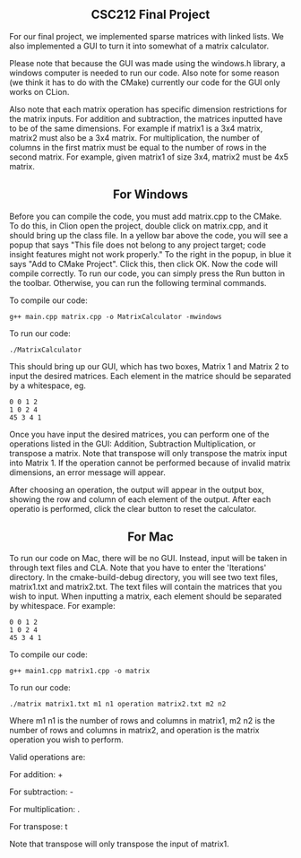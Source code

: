 <h2 align = "center" > CSC212 Final Project </h2>

For our final project, we implemented sparse matrices with linked lists. We also implemented a GUI to turn it into somewhat of a matrix calculator. 

Please note that because the GUI was made using the windows.h library, a windows computer is needed to run our code. Also note for some reason (we think it has to do with the CMake) currently our code for the GUI only works on CLion. 

Also note that each matrix operation has specific dimension restrictions for the matrix inputs. For addition and subtraction, the matrices inputted have to be of the same dimensions. For example if matrix1 is a 3x4 matrix, matrix2 must also be a 3x4 matrix. For multiplication, the number of columns in the first matrix must be equal to the number of rows in the second matrix. For example, given matrix1 of size 3x4, matrix2 must be 4x5 matrix. 

<h2 align = "center" > For Windows </h2>

Before you can compile the code, you must add matrix.cpp to the CMake. To do this, in Clion open the project, double click on matrix.cpp, and it should bring up the class file. In a yellow bar above the code, you will see a popup that says "This file does not belong to any project target; code insight features might not work properly." To the right in the popup, in blue it says "Add to CMake Project". Click this, then click OK. Now the code will compile correctly. To run our code, you can simply press the Run button in the toolbar. Otherwise, you can run the following terminal commands.

To compile our code:

```
g++ main.cpp matrix.cpp -o MatrixCalculator -mwindows
```

To run our code:

```
./MatrixCalculator 
```

This should bring up our GUI, which has two boxes, Matrix 1 and Matrix 2 to input the desired matrices. Each element in the matrice should be separated by a whitespace, eg.

```
0 0 1 2
1 0 2 4
45 3 4 1
```

Once you have input the desired matrices, you can perform one of the operations listed in the GUI: Addition, Subtraction Multiplication, or transpose a matrix. Note that transpose will only transpose the matrix input into Matrix 1. If the operation cannot be performed because of invalid matrix dimensions, an error message will appear. 

After choosing an operation, the output will appear in the output box, showing the row and column of each element of the output. After each operatio is performed, click the clear button to reset the calculator. 

<h2 align = "center" > For Mac </h2>

To run our code on Mac, there will be no GUI. Instead, input will be taken in through text files and CLA. Note that you have to enter the 'Iterations' directory. In the cmake-build-debug directory, you will see two text files, matrix1.txt and matrix2.txt. The text files will contain the matrices that you wish to input. When inputting a matrix, each element should be separated by whitespace.
For example:

```
0 0 1 2
1 0 2 4
45 3 4 1
```

To compile our code:

```
g++ main1.cpp matrix1.cpp -o matrix
```

To run our code:

```
./matrix matrix1.txt m1 n1 operation matrix2.txt m2 n2 
```

Where m1 n1 is the number of rows and columns in matrix1, m2 n2 is the number of rows and columns in matrix2, and operation is the matrix operation you wish to perform. 

Valid operations are:

For addition: +

For subtraction: -

For multiplication: .

For transpose: t

Note that transpose will only transpose the input of matrix1.
